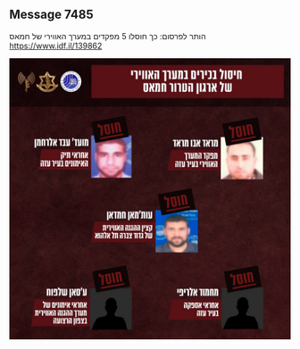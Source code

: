 ## Message 7485

הותר לפרסום:
כך חוסלו 5 מפקדים במערך האווירי של חמאס
https://www.idf.il/139862

![Photo](./7485/7485_photo.jpg)
